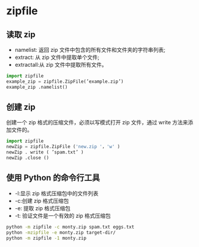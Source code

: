 # zipfile

## 读取 zip

- namelist: 返回 zip 文件中包含的所有文件和文件夹的字符串列表;
- extract: 从 zip 文件中提取单个文件;
- extractall:从 zip 文件中提取所有文件。

```python
import zipfile
example_zip = zipfile.ZipFile(’example.zip’)
example_zip .namelist()
```

## 创建 zip

创建一个 zip 格式的压缩文件，必须以写模式打开 zip 文件，通过 write 方法来添加文件的。

```python
import zipfile
newZip = zipfile.ZipFile ('new.zip '，'w' )
newZip . write ( ’spam.txt’ )
newZip .close ()
```

## 使用 Python 的命令行工具

- -l:显示 zip 格式压缩包中的文件列表
- -c:创建 zip 格式压缩包
- -e: 提取 zip 格式压缩包
- -t: 验证文件是一个有效的 zip 格式压缩包

```bash
python -m zipfile -c monty.zip spam.txt eggs.txt
python -mzipfile -e monty.zip target-dir/
python -m zipfile -1 monty.zip
```
